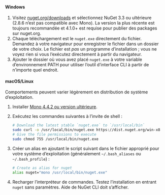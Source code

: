 #### <a name="windows"></a>Windows
1. Visitez [nuget.org/downloads](https://nuget.org/downloads) et sélectionnez NuGet 3.3 ou ultérieure (2.8.6 n’est pas compatible avec Mono). La version la plus récente est toujours recommandée et 4.1.0+ est requise pour publier des packages sur nuget.org.
2. Chaque téléchargement est le `nuget.exe` directement du fichier. Demandez à votre navigateur pour enregistrer le fichier dans un dossier de votre choix. Le fichier est *pas* un programme d’installation ; vous ne voyez rien si vous l’exécutez directement à partir du navigateur.
3. Ajouter le dossier où vous avez placé `nuget.exe` à votre variable d’environnement PATH pour utiliser l’outil d’interface CLI à partir de n’importe quel endroit.

#### <a name="macoslinux"></a>macOS/Linux
Comportements peuvent varier légèrement en distribution de système d’exploitation.

1. Installer [Mono 4.4.2 ou version ultérieure](http://www.mono-project.com/docs/getting-started/install/).
2. Exécutez les commandes suivantes à l’invite de shell :
    
    ```bash
    # Download the latest stable `nuget.exe` to `/usr/local/bin`
    sudo curl -o /usr/local/bin/nuget.exe https://dist.nuget.org/win-x86-commandline/latest/nuget.exe
    # Give the file permissions to execute
    sudo chmod 755 /usr/local/bin/nuget.exe
    ```
3. Créer un alias en ajoutant le script suivant dans le fichier approprié pour votre système d’exploitation (généralement `~/.bash_aliases` ou `~/.bash_profile`) :
    
    ```bash
    # Create as alias for nuget
    alias nuget="mono /usr/local/bin/nuget.exe"
    ```
4. Recharger l’interpréteur de commandes.  Testez l’installation en entrant `nuget` sans paramètres. Aide de NuGet CLI doit s’afficher.